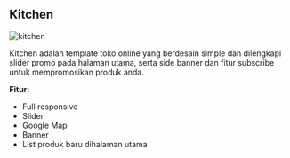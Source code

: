 Kitchen
------------

![kitchen](http://jarvis-store.com/themes/master-tema/kitchen/kitchen-preview.jpg)

Kitchen adalah template toko online yang berdesain simple dan dilengkapi slider promo pada halaman utama, serta side banner dan fitur subscribe untuk mempromosikan produk anda.

**Fitur:**
 - Full responsive 
 - Slider 
 - Google Map 
 - Banner
 - List produk baru dihalaman utama
